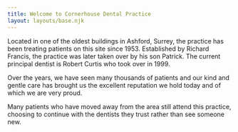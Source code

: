 ```yaml
---
title: Welcome to Cornerhouse Dental Practice
layout: layouts/base.njk
---
```

Located in one of the oldest buildings in Ashford, Surrey, the practice has been treating patients on this site since 1953. Established by Richard Francis, the practice was later taken over by his son Patrick. The current principal dentist is Robert Curtis who took over in 1999.

Over the years, we have seen many thousands of patients and our kind and gentle care has brought us the excellent reputation we hold today and of which we are very proud.

Many patients who have moved away from the area still attend this practice, choosing to continue with the dentists they trust rather than see someone new.
